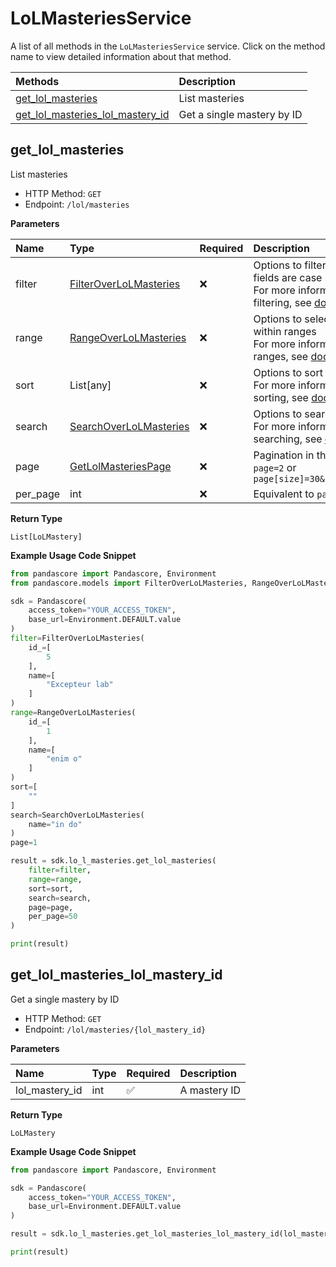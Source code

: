 # LoLMasteriesService

A list of all methods in the `LoLMasteriesService` service. Click on the method name to view detailed information about that method.

| Methods                                                               | Description                |
| :-------------------------------------------------------------------- | :------------------------- |
| [get_lol_masteries](#get_lol_masteries)                               | List masteries             |
| [get_lol_masteries_lol_mastery_id](#get_lol_masteries_lol_mastery_id) | Get a single mastery by ID |

## get_lol_masteries

List masteries

- HTTP Method: `GET`
- Endpoint: `/lol/masteries`

**Parameters**

| Name     | Type                                                          | Required | Description                                                                                                                                         |
| :------- | :------------------------------------------------------------ | :------- | :-------------------------------------------------------------------------------------------------------------------------------------------------- |
| filter   | [FilterOverLoLMasteries](../models/FilterOverLoLMasteries.md) | ❌       | Options to filter results. String fields are case sensitive <br/>For more information on filtering, see [docs](/docs/filtering-and-sorting#filter). |
| range    | [RangeOverLoLMasteries](../models/RangeOverLoLMasteries.md)   | ❌       | Options to select results within ranges <br/>For more information on ranges, see [docs](/docs/filtering-and-sorting#range).                         |
| sort     | List[any]                                                     | ❌       | Options to sort results <br/>For more information on sorting, see [docs](/docs/filtering-and-sorting#sort).                                         |
| search   | [SearchOverLoLMasteries](../models/SearchOverLoLMasteries.md) | ❌       | Options to search results <br/>For more information on searching, see [docs](/docs/filtering-and-sorting#search).                                   |
| page     | [GetLolMasteriesPage](../models/GetLolMasteriesPage.md)       | ❌       | Pagination in the form of `page=2` or `page[size]=30&page[number]=2`                                                                                |
| per_page | int                                                           | ❌       | Equivalent to `page[size]`                                                                                                                          |

**Return Type**

`List[LoLMastery]`

**Example Usage Code Snippet**

```python
from pandascore import Pandascore, Environment
from pandascore.models import FilterOverLoLMasteries, RangeOverLoLMasteries, SearchOverLoLMasteries

sdk = Pandascore(
    access_token="YOUR_ACCESS_TOKEN",
    base_url=Environment.DEFAULT.value
)
filter=FilterOverLoLMasteries(
    id_=[
        5
    ],
    name=[
        "Excepteur lab"
    ]
)
range=RangeOverLoLMasteries(
    id_=[
        1
    ],
    name=[
        "enim o"
    ]
)
sort=[
    ""
]
search=SearchOverLoLMasteries(
    name="in do"
)
page=1

result = sdk.lo_l_masteries.get_lol_masteries(
    filter=filter,
    range=range,
    sort=sort,
    search=search,
    page=page,
    per_page=50
)

print(result)
```

## get_lol_masteries_lol_mastery_id

Get a single mastery by ID

- HTTP Method: `GET`
- Endpoint: `/lol/masteries/{lol_mastery_id}`

**Parameters**

| Name           | Type | Required | Description  |
| :------------- | :--- | :------- | :----------- |
| lol_mastery_id | int  | ✅       | A mastery ID |

**Return Type**

`LoLMastery`

**Example Usage Code Snippet**

```python
from pandascore import Pandascore, Environment

sdk = Pandascore(
    access_token="YOUR_ACCESS_TOKEN",
    base_url=Environment.DEFAULT.value
)

result = sdk.lo_l_masteries.get_lol_masteries_lol_mastery_id(lol_mastery_id=10)

print(result)
```

<!-- This file was generated by liblab | https://liblab.com/ -->
